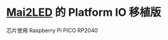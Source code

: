 # [Mai2LED](https://github.com/Sucareto/Mai2Touch/tree/main/Mai2LED) 的 Platform IO 移植版

芯片使用 Raspberry Pi PICO RP2040